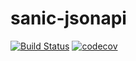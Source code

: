 # sanic-jsonapi
[![Build Status](https://travis-ci.org/sugarush/sanic-jsonapi.svg?branch=master)](https://travis-ci.org/sugarush/sanic-jsonapi)
[![codecov](https://codecov.io/gh/sugarush/sanic-jsonapi/branch/master/graph/badge.svg)](https://codecov.io/gh/sugarush/sanic-jsonapi)
